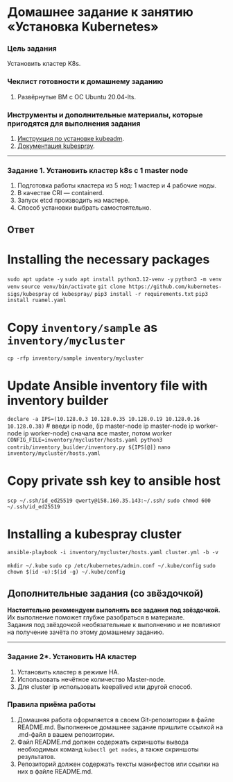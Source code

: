 # Домашнее задание к занятию «Установка Kubernetes»

### Цель задания

Установить кластер K8s.

### Чеклист готовности к домашнему заданию

1. Развёрнутые ВМ с ОС Ubuntu 20.04-lts.

### Инструменты и дополнительные материалы, которые пригодятся для выполнения задания

1. [Инструкция по установке kubeadm](https://kubernetes.io/docs/setup/production-environment/tools/kubeadm/create-cluster-kubeadm/).
2. [Документация kubespray](https://kubespray.io/).

---

### Задание 1. Установить кластер k8s с 1 master node

1. Подготовка работы кластера из 5 нод: 1 мастер и 4 рабочие ноды.
2. В качестве CRI — containerd.
3. Запуск etcd производить на мастере.
4. Способ установки выбрать самостоятельно.

## Ответ

# Installing the necessary packages

`sudo apt update -y`
`sudo apt install python3.12-venv -y`
`python3 -m venv venv`
`source venv/bin/activate`
`git clone https://github.com/kubernetes-sigs/kubespray`
`cd kubespray/`
`pip3 install -r requirements.txt`
`pip3 install ruamel.yaml`

# Copy `inventory/sample` as `inventory/mycluster`

`cp -rfp inventory/sample inventory/mycluster`

# Update Ansible inventory file with inventory builder

`declare -a IPS=(10.128.0.3 10.128.0.35 10.128.0.19 10.128.0.16 10.128.0.38)` # введи ip node, (ip master-node ip master-node ip worker-node ip worker-node) сначала все master, потом worker
`CONFIG_FILE=inventory/mycluster/hosts.yaml python3 contrib/inventory_builder/inventory.py ${IPS[@]}`
`nano inventory/mycluster/hosts.yaml`

# Copy private ssh key to ansible host

`scp ~/.ssh/id_ed25519 qwerty@158.160.35.143:~/.ssh/`
`sudo chmod 600 ~/.ssh/id_ed25519`

# Installing a kubespray cluster

`ansible-playbook -i inventory/mycluster/hosts.yaml cluster.yml -b -v`

`mkdir ~/.kube`
`sudo cp /etc/kubernetes/admin.conf ~/.kube/config`
`sudo chown $(id -u):$(id -g) ~/.kube/config`

## Дополнительные задания (со звёздочкой)

**Настоятельно рекомендуем выполнять все задания под звёздочкой.** Их выполнение поможет глубже разобраться в материале.  
Задания под звёздочкой необязательные к выполнению и не повлияют на получение зачёта по этому домашнему заданию.

---

### Задание 2\*. Установить HA кластер

1. Установить кластер в режиме HA.
2. Использовать нечётное количество Master-node.
3. Для cluster ip использовать keepalived или другой способ.

### Правила приёма работы

1. Домашняя работа оформляется в своем Git-репозитории в файле README.md. Выполненное домашнее задание пришлите ссылкой на .md-файл в вашем репозитории.
2. Файл README.md должен содержать скриншоты вывода необходимых команд `kubectl get nodes`, а также скриншоты результатов.
3. Репозиторий должен содержать тексты манифестов или ссылки на них в файле README.md.
